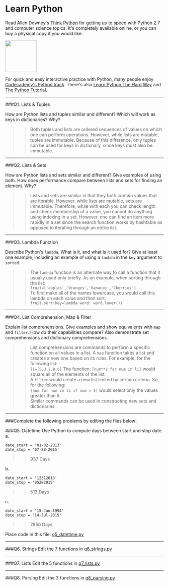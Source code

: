 # Learn Python

Read Allen Downey's [Think Python](http://www.greenteapress.com/thinkpython/) for getting up to speed with Python 2.7 and computer science topics. It's completely available online, or you can buy a physical copy if you would like.

<a href="http://www.greenteapress.com/thinkpython/"><img src="img/think_python.png" style="width: 100px;" target="_blank"></a>

For quick and easy interactive practice with Python, many people enjoy [Codecademy's Python track](http://www.codecademy.com/en/tracks/python). There's also [Learn Python The Hard Way](http://learnpythonthehardway.org/book/) and [The Python Tutorial](https://docs.python.org/2/tutorial/).

---

###Q1. Lists &amp; Tuples

How are Python lists and tuples similar and different? Which will work as keys in dictionaries? Why?

>> Both tuples and lists are ordered sequences of values on which one can perform operations. However, while lists are mutable, tuples are immutable. Because of this difference, only tuples can be used for keys in dictionary, since keys must also be immutable.

---

###Q2. Lists &amp; Sets

How are Python lists and sets similar and different? Give examples of using both. How does performance compare between lists and sets for finding an element. Why?

>> Lists and sets are similar in that they both contain values that are iterable. However, while lists are mutable, sets are immutable. Therefore, while with each you can check length and check membership of a value, you cannot do anything using indexing in a set. However, one can find an item more rapidly in a set since the search function works by hashtable as opposed to iterating through an entire list. 

---

###Q3. Lambda Function

Describe Python's `lambda`. What is it, and what is it used for? Give at least one example, including an example of using a `lambda` in the `key` argument to `sorted`.

>> The `lambda` function is an alternate way to call a function that it usually used only briefly. As an example, when sorting through the list:  
`fruit=['apples','Oranges','bananas','Cherries']`  
To first make all of the names lowercase, you would call this lambda on each value and then sort:  
`fruit.sort(key=lambda word: word.lower())`

---

###Q4. List Comprehension, Map &amp; Filter

Explain list comprehensions. Give examples and show equivalents with `map` and `filter`. How do their capabilities compare? Also demonstrate set comprehensions and dictionary comprehensions.

>> List comprehensions are commands to perform a specific function on all values in a list. A `map` function takes a list and creates a new one based on its rules. For example, for the following list:  
`li=[5,3,7,8,6]`
The function: `[num**2 for num in li]` would square all of the elements of the list.  
A `filter` would create a new list limited by certain criteria. So, for the following:  
`[num for num in li if num > 5]` would select only the values greater than 5.  
Similar commands can be used in constructing new sets and dictionaries.

---

###Complete the following problems by editing the files below:

###Q5. Datetime
Use Python to compute days between start and stop date.   
a.  

```
date_start = '01-02-2013'    
date_stop = '07-28-2015'
```

>> 937 Days

b.  
```
date_start = '12312013'  
date_stop = '05282015'  
```

>> 513 Days

c.  
```
date_start = '15-Jan-1994'      
date_stop = '14-Jul-2015'  
```

>> 7850 Days

Place code in this file: [q5_datetime.py](python/q5_datetime.py)

---

###Q6. Strings
Edit the 7 functions in [q6_strings.py](python/q6_strings.py)

---

###Q7. Lists
Edit the 5 functions in [q7_lists.py](python/q7_lists.py)

---

###Q8. Parsing
Edit the 3 functions in [q8_parsing.py](python/q8_parsing.py)





